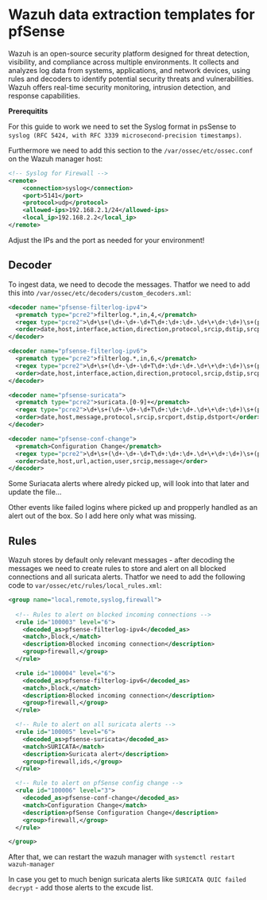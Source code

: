 # Wazuh data extraction templates for pfSense

Wazuh is an open-source security platform designed for threat detection, visibility, and compliance across multiple environments. It collects and analyzes log data from systems, applications, and network devices, using rules and decoders to identify potential security threats and vulnerabilities. Wazuh offers real-time security monitoring, intrusion detection, and response capabilities.

**Prerequitits**

For this guide to work we need to set the Syslog format in psSense to `syslog (RFC 5424, with RFC 3339 microsecond-precision timestamps)`.

Furthermore we need to add this section to the `/var/ossec/etc/ossec.conf` on the Wazuh manager host:

```xml
<!-- Syslog for Firewall -->
<remote>
    <connection>syslog</connection>
    <port>5141</port>
    <protocol>udp</protocol>
    <allowed-ips>192.168.2.1/24</allowed-ips>
    <local_ip>192.168.2.2</local_ip>
</remote>
```

Adjust the IPs and the port as needed for your environment!

## Decoder

To ingest data, we need to decode the messages. Thatfor we need to add this into `/var/ossec/etc/decoders/custom_decoders.xml`:

```xml
<decoder name="pfsense-filterlog-ipv4">
  <prematch type="pcre2">filterlog.*,in,4,</prematch>
  <regex type="pcre2">\d+\s+(\d+-\d+-\d+T\d+:\d+:\d+.\d+\+\d+:\d+)\s+(pfSense\S+)\s+filterlog\s+\d+\s+-\s+-\s+\d+,,,\d+,(\w+),\w+,(\w+),(\w+),\d+,\w+,,\d+,\d+,\d+,\w+,\d+,(\w+),\d+,(\d+.\d+.\d+.\d+),(\d+.\d+.\d+.\d+),(\d+),(\d+),\d+</regex>
  <order>date,host,interface,action,direction,protocol,srcip,dstip,srcport,dstport</order>
</decoder>

<decoder name="pfsense-filterlog-ipv6">
  <prematch type="pcre2">filterlog.*,in,6,</prematch>
  <regex type="pcre2">\d+\s+(\d+-\d+-\d+T\d+:\d+:\d+.\d+\+\d+:\d+)\s+(pfSense\S+)\s+filterlog\s+\d+\s+-\s+-\s+\d+,,,\d+,(\w+),\w+,(\w+),(\w+),\d+,\w+,\w+,\d+,(\w+),\d+,\d+,([a-f\d]+:.*:[a-f\d]+),([a-f\d]+:.*:[a-f\d]+),(\d+),(\d+),\d+</regex>
  <order>date,host,interface,action,direction,protocol,srcip,dstip,srcport,dstport</order>
</decoder>

<decoder name="pfsense-suricata">
  <prematch type="pcre2">suricata.[0-9]+</prematch>
  <regex type="pcre2">\d+\s+(\d+-\d+-\d+T\d+:\d+:\d+.\d+\+\d+:\d+)\s+(pfSense\S+)\s+suricata\s+\d+\s+-\s+-\s+\[\d+:\d+:\d+\]\s+(.+)\s+{(\w+)}\s+(\S+):(\d+)\s+->\s+(\S+):(\d+)</regex>
  <order>date,host,message,protocol,srcip,srcport,dstip,dstport</order>
</decoder>

<decoder name="pfsense-conf-change">
  <prematch>Configuration Change</prematch>
  <regex type="pcre2">\d+\s+(\d+-\d+-\d+T\d+:\d+:\d+.\d+\+\d+:\d+)\s+(pfSense\S+)\s+php-fpm\s+\d+\s+-\s+-\s+(\S+)\s+(.+):\s+(\w+)@(\S+)\s\(.*\):\s+(.+)</regex>
  <order>date,host,url,action,user,srcip,message</order>
</decoder>
```

Some Suriacata alerts where alredy picked up, will look into that later and update the file...

Other events like failed logins where picked up and propperly handled as an alert out of the box. So I add here only what was missing.

## Rules

Wazuh stores by default only relevant messages - after decoding the messages we need to create rules to store and alert on all blocked connections and all suricata alerts. Thatfor we need to add the following code to `var/ossec/etc/rules/local_rules.xml`:

```xml
<group name="local,remote,syslog,firewall">
  
  <!-- Rules to alert on blocked incoming connections -->
  <rule id="100003" level="6">
    <decoded_as>pfsense-filterlog-ipv4</decoded_as>
    <match>,block,</match>
    <description>Blocked incoming connection</description>
    <group>firewall,</group>
  </rule>

  <rule id="100004" level="6">
    <decoded_as>pfsense-filterlog-ipv6</decoded_as>
    <match>,block,</match>
    <description>Blocked incoming connection</description>
    <group>firewall,</group>
  </rule>

  <!-- Rule to alert on all suricata alerts -->
  <rule id="100005" level="6">
    <decoded_as>pfsense-suricata</decoded_as>
    <match>SURICATA</match>
    <description>Suricata alert</description>
    <group>firewall,ids,</group>
  </rule>

  <!-- Rule to alert on pfSense config change -->
  <rule id="100006" level="3">
    <decoded_as>pfsense-conf-change</decoded_as>
    <match>Configuration Change</match>
    <description>pfSense Configuration Change</description>
    <group>firewall,</group>
  </rule>

</group>
```

After that, we can restart the wazuh manager with `systemctl restart wazuh-manager`

In case you get to much benign suricata alerts like `SURICATA QUIC failed decrypt` - add those alerts to the excude list.

